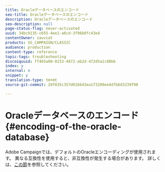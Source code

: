 ```yaml
---
title: Oracleデータベースのエンコード
seo-title: Oracleデータベースのエンコード
description: Oracleデータベースのエンコード
seo-description: null
page-status-flag: never-activated
uuid: 34bc9135-c655-4ee1-a6cd-3f96b0fc43e4
contentOwner: sauviat
products: SG_CAMPAIGN/CLASSIC
audience: production
content-type: reference
topic-tags: troubleshooting
discoiquuid: ff465a00-0233-4872-ab2d-472d5a1c88bb
index: y
internal: n
snippet: y
translation-type: tm+mt
source-git-commit: 20f835c357d016643ea1f3209ee4dfb6d3239f90

---
```



# Oracleデータベースのエンコード{#encoding-of-the-oracle-database}

Adobe Campaignでは、デフォルトのOracleエンコーディングが使用されます。 異なる互換性を使用すると、非互換性が発生する場合があります。 詳しくは、[この節](../../installation/using/database.md#oracle)を参照してください。
